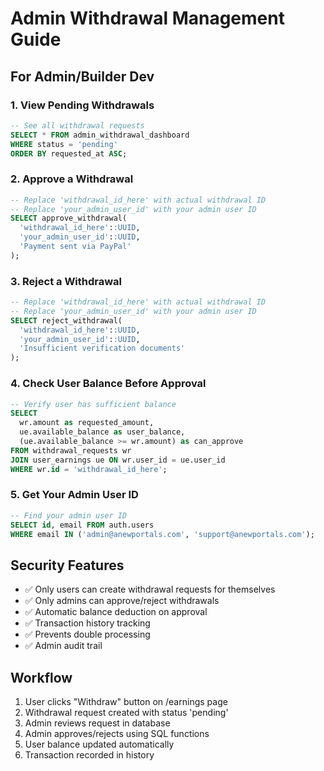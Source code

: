 # Admin Withdrawal Management Guide

## For Admin/Builder Dev

### 1. View Pending Withdrawals
```sql
-- See all withdrawal requests
SELECT * FROM admin_withdrawal_dashboard 
WHERE status = 'pending' 
ORDER BY requested_at ASC;
```

### 2. Approve a Withdrawal
```sql
-- Replace 'withdrawal_id_here' with actual withdrawal ID
-- Replace 'your_admin_user_id' with your admin user ID
SELECT approve_withdrawal(
  'withdrawal_id_here'::UUID,
  'your_admin_user_id'::UUID,
  'Payment sent via PayPal'
);
```

### 3. Reject a Withdrawal
```sql
-- Replace 'withdrawal_id_here' with actual withdrawal ID
-- Replace 'your_admin_user_id' with your admin user ID
SELECT reject_withdrawal(
  'withdrawal_id_here'::UUID,
  'your_admin_user_id'::UUID,
  'Insufficient verification documents'
);
```

### 4. Check User Balance Before Approval
```sql
-- Verify user has sufficient balance
SELECT 
  wr.amount as requested_amount,
  ue.available_balance as user_balance,
  (ue.available_balance >= wr.amount) as can_approve
FROM withdrawal_requests wr
JOIN user_earnings ue ON wr.user_id = ue.user_id
WHERE wr.id = 'withdrawal_id_here';
```

### 5. Get Your Admin User ID
```sql
-- Find your admin user ID
SELECT id, email FROM auth.users 
WHERE email IN ('admin@anewportals.com', 'support@anewportals.com');
```

## Security Features
- ✅ Only users can create withdrawal requests for themselves
- ✅ Only admins can approve/reject withdrawals
- ✅ Automatic balance deduction on approval
- ✅ Transaction history tracking
- ✅ Prevents double processing
- ✅ Admin audit trail

## Workflow
1. User clicks "Withdraw" button on /earnings page
2. Withdrawal request created with status 'pending'
3. Admin reviews request in database
4. Admin approves/rejects using SQL functions
5. User balance updated automatically
6. Transaction recorded in history